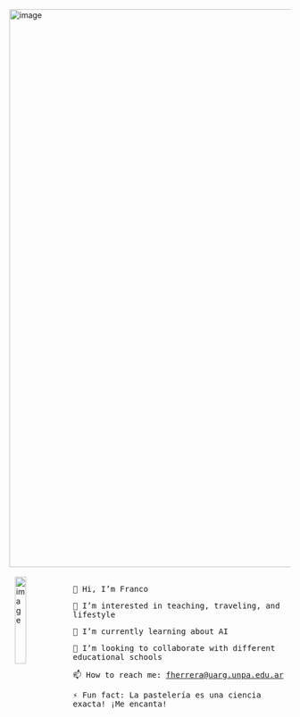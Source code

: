 <img width="1000" alt="image" src="https://github.com/fherreraprog/fherreraprog/assets/136825860/b3ae3a96-bd62-4ee6-bb0b-9a161e880978">


<br>
<br>
<img align="left" src="https://github.com/fherreraprog/fherreraprog/assets/136825860/43110652-078b-4742-92b2-bd71b3f97e6e" alt="image" width="20%" style="vertical-align: middle; margin-left: 10px;" />


<samp>

 👋 Hi, I’m Franco

👀 I’m interested in teaching, traveling, and lifestyle

🌱 I’m currently learning about AI

💞️ I’m looking to collaborate with different educational schools

📫 How to reach me: fherrera@uarg.unpa.edu.ar

⚡ Fun fact: La pastelería es una ciencia exacta! ¡Me encanta! 
</samp>
 
<!---
fherreraprog/fherreraprog is a ✨ special ✨ repository because its `README.md` (this file) appears on your GitHub profile.
You can click the Preview link to take a look at your changes.
--->
